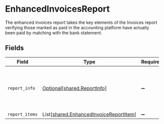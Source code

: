 # EnhancedInvoicesReport

The enhanced invoices report takes the key elements of the Invoices report verifying those marked as paid in the accounting platform have actually been paid by matching with the bank statement.


## Fields

| Field                                                                                                                                                          | Type                                                                                                                                                           | Required                                                                                                                                                       | Description                                                                                                                                                    | Example                                                                                                                                                        |
| -------------------------------------------------------------------------------------------------------------------------------------------------------------- | -------------------------------------------------------------------------------------------------------------------------------------------------------------- | -------------------------------------------------------------------------------------------------------------------------------------------------------------- | -------------------------------------------------------------------------------------------------------------------------------------------------------------- | -------------------------------------------------------------------------------------------------------------------------------------------------------------- |
| `report_info`                                                                                                                                                  | [Optional[shared.ReportInfo]](../../models/shared/reportinfo.md)                                                                                               | :heavy_minus_sign:                                                                                                                                             | Report additional information, which is specific to Lending API reports.                                                                                       | {"Example 1":{"value":{"pageNumber":0,"pageSize":0,"totalResults":0,"reportName":"string","companyName":"string","generatedDate":"2023-01-26T07:36:40.487Z"}}} |
| `report_items`                                                                                                                                                 | List[[shared.EnhancedInvoiceReportItem](../../models/shared/enhancedinvoicereportitem.md)]                                                                     | :heavy_minus_sign:                                                                                                                                             | N/A                                                                                                                                                            |                                                                                                                                                                |